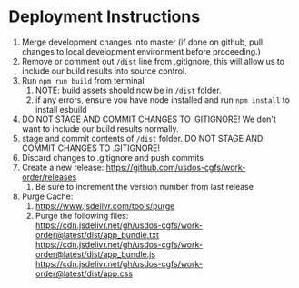 # Deployment Instructions

1. Merge development changes into master (if done on github, pull changes to local development environment before proceeding.)
2. Remove or comment out `/dist` line from .gitignore, this will allow us to include our build results into source control.
3. Run `npm run build` from terminal
   1. NOTE: build assets should now be in `/dist` folder.
   2. if any errors, ensure you have node installed and run `npm install` to install esbuild
4. DO NOT STAGE AND COMMIT CHANGES TO .GITIGNORE! We don't want to include our build results normally.
5. stage and commit contents of `/dist` folder. DO NOT STAGE AND COMMIT CHANGES TO .GITIGNORE!
6. Discard changes to .gitignore and push commits
7. Create a new release: https://github.com/usdos-cgfs/work-order/releases
   1. Be sure to increment the version number from last release
8. Purge Cache:
   1. https://www.jsdelivr.com/tools/purge
   2. Purge the following files:  
      https://cdn.jsdelivr.net/gh/usdos-cgfs/work-order@latest/dist/app_bundle.txt  
      https://cdn.jsdelivr.net/gh/usdos-cgfs/work-order@latest/dist/app_bundle.js  
      https://cdn.jsdelivr.net/gh/usdos-cgfs/work-order@latest/dist/app.css
